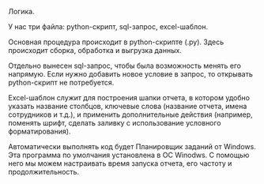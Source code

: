 Логика. 

У нас три файла: python-скрипт, sql-запрос, excel-шаблон. 

Основная процедура происходит в python-скрипте (.py). Здесь происходит сборка, обработка и выгрузка данных.

Отдельно вынесен sql-запрос, чтобы была возможность менять его напрямую. Если нужно добавить новое условие в запрос, то открывать python-скрипт не потребуется.

Excel-шаблон служит для построения шапки отчета, в котором удобно указать название столбцов, ключевые слова (название отчета, имена сотрудников и т.д.), и применить дополнительные действия (например, поменять шрифт, сделать заливку с использование условного форматирования).

Автоматически выполнять код будет Планировщик заданий от Windows. Эта программа по умолчания установлена в ОС Winodws. С помощью него мы можем настраивать время запуска отчета, его частоту и продолжительность.
